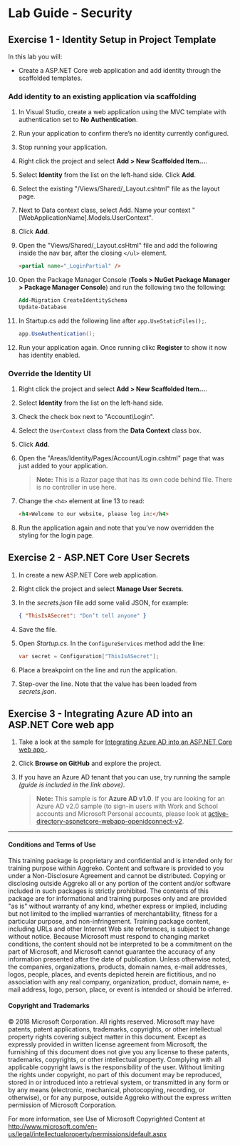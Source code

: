# Lab Guide - Security

## Exercise 1 - Identity Setup in Project Template
In this lab you will:
* Create a ASP.NET Core web application and add identity through the scaffolded templates.

### Add identity to an existing application via scaffolding

1. In Visual Studio, create a web application using the MVC template with authentication set to **No Authentication**.

2. Run your application to confirm there’s no identity currently configured.

3. Stop running your application.

4. Right click the project and select **Add > New Scaffolded Item…**.

5. Select **Identity** from the list on the left-hand side. Click **Add**.

7. Select the existing "/Views/Shared/_Layout.cshtml" file as the layout page.

8. Next to Data context class, select Add. Name your context "[WebApplicationName].Models.UserContext".

9.	Click **Add**.

10.	Open the "Views/Shared/_Layout.csHtml" file and add the following inside the nav bar, after the closing ```</ul>``` element.

    ```html
    <partial name="_LoginPartial" />
    ```

11.	Open the Package Manager Console (**Tools > NuGet Package Manager > Package Manager Console**) and run the following two the following:

    ```ps
    Add-Migration CreateIdentitySchema
    Update-Database
    ```
12.	In Startup.cs add the following line after ```app.UseStaticFiles();```.

    ```c#
    app.UseAuthentication();
    ```

13.	Run your application again. Once running clikc **Register** to show it now has identity enabled.

### Override the Identity UI

1. Right click the project and select **Add > New Scaffolded Item…**.

2. Select **Identity** from the list on the left-hand side.

3. Check the check box next to "Account\Login".

4. Select the ```UserContext``` class from the **Data Context** class box.

5. Click **Add**.

6. Open the "Areas/Identity/Pages/Account/Login.cshtml" page that was just added to your application.

    > **Note:** This is a Razor page that has its own code behind file. There is no controller in use here.

8. Change the ```<h4>``` element at line 13 to read:

    ```html
    <h4>Welcome to our website, please log in:</h4>
    ```

9. Run the application again and note that you’ve now overridden the styling for the login page.

## Exercise 2 - ASP.NET Core User Secrets

1. In create a new ASP.NET Core web application.

2. Right click the project and select **Manage User Secrets**.

3. In the *secrets.json* file add some valid JSON, for example:

    ```json
    { "ThisIsASecret": "Don’t tell anyone" }
    ```

4. Save the file.

5. Open *Startup.cs*. In the ```ConfigureServices``` method add the line:

    ```c#
    var secret = Configuration["ThisIsASecret"];
    ```

6. Place a breakpoint on the line and run the application.

7. Step-over the line. Note that the value has been loaded from *secrets.json*.

## Exercise 3 - Integrating Azure AD into an ASP.NET Core web app

1. Take a look at the sample for [Integrating Azure AD into an ASP.NET Core web app
](https://azure.microsoft.com/en-us/resources/samples/active-directory-dotnet-webapp-openidconnect-aspnetcore/).

2. Click **Browse on GitHub** and explore the project. 

3. If you have an Azure AD tenant that you can use, try running the sample *(guide is included in the link above)*.

    > **Note:** This sample is for **Azure AD v1.0**. If you are looking for an Azure AD v2.0 sample (to sign-in users with Work and School accounts and Microsoft Personal accounts, please look at [active-directory-aspnetcore-webapp-openidconnect-v2](https://github.com/Azure-Samples/active-directory-aspnetcore-webapp-openidconnect-v2).

___
#### Conditions and Terms of Use

This training package is proprietary and confidential and is intended only for training purpose within Aggreko. Content and software is provided to you under a Non-Disclosure Agreement and cannot be distributed. Copying or disclosing outside Aggreko all or any portion of the content and/or software included in such packages is strictly prohibited.
The contents of this package are for informational and training purposes only and are provided "as is" without warranty of any kind, whether express or implied, including but not limited to the implied warranties of merchantability, fitness for a particular purpose, and non-infringement.
Training package content, including URLs and other Internet Web site references, is subject to change without notice. Because Microsoft must respond to changing market conditions, the content should not be interpreted to be a commitment on the part of Microsoft, and Microsoft cannot guarantee the accuracy of any information presented after the date of publication. Unless otherwise noted, the companies, organizations, products, domain names, e-mail addresses, logos, people, places, and events depicted herein are fictitious, and no association with any real company, organization, product, domain name, e-mail address, logo, person, place, or event is intended or should be inferred.

#### Copyright and Trademarks
© 2018 Microsoft Corporation. All rights reserved.
Microsoft may have patents, patent applications, trademarks, copyrights, or other intellectual property rights covering subject matter in this document. Except as expressly provided in written license agreement from Microsoft, the furnishing of this document does not give you any license to these patents, trademarks, copyrights, or other intellectual property.
Complying with all applicable copyright laws is the responsibility of the user. Without limiting the rights under copyright, no part of this document may be reproduced, stored in or introduced into a retrieval system, or transmitted in any form or by any means (electronic, mechanical, photocopying, recording, or otherwise), or for any purpose, outside Aggreko without the express written permission of Microsoft Corporation. 

For more information, see Use of Microsoft Copyrighted Content at
http://www.microsoft.com/en-us/legal/intellectualproperty/permissions/default.aspx
